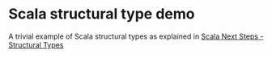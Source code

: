 Scala structural type demo
==============

A trivial example of Scala structural types as explained in [Scala Next Steps - Structural Types](http://blog.statelesssolutions.com/2012/07/12/scala-next-ste…ructural-types/)